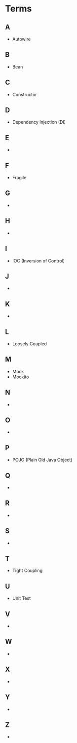 # Terms

## A
  - Autowire
## B
  - Bean
## C
  - Constructor
## D
  - Dependency Injection (DI)
## E
  -
## F
  - Fragile
## G
  -  
## H
  -
## I
  - IOC (Inversion of Control)
## J
  -
## K
  -  
## L
  - Loosely Coupled
## M
  - Mock
  - Mockito
## N
  -
## O
  -  
## P
  - POJO (Plain Old Java Object)
## Q
  -
## R
  -
## S
  -  
## T
  - Tight Coupling
## U
  - Unit Test
## V
  -
## W
  -  
## X
  -
## Y
  -
## Z
  -
